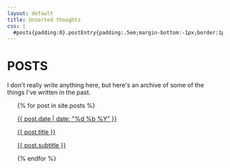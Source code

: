 ```yaml
---
layout: default
title: Unsorted thoughts
css: |
  #posts{padding:0}.postEntry{padding:.5em;margin-bottom:-1px;border:1px solid #ddd}.postEntry .date,.postEntry .subtitle{margin:0}.postEntry:nth-child(2n+1){background-color:#eee}.postEntry .title{margin:0;font-size:200%}
---
```


# POSTS

I don't really write anything here, but here's an archive of some of the things I've written in the past.

<ul id="posts">
{% for post in site.posts %}<div class="postEntry">
	<a href="{{ post.url }}">
		<p class="date">{{ post.date | date: "%d %b %Y" }}</p>
		<p class="title">{{ post.title }}</p>
		<p class="subtitle">{{ post.subtitle }}</p>
	</a>
</div>
{% endfor %}
</ul>